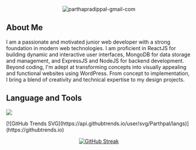<p align="center">
  <img src="https://i.ibb.co/P14L41K/parthapradippal-gmail-com.png" alt="parthapradippal-gmail-com" border="0">
</p>
<h2>About Me</h2>
<p>
I am a passionate and motivated junior web developer with a strong foundation in modern web technologies. I am proficient in ReactJS for building dynamic and interactive user interfaces, MongoDB for data storage and management, and ExpressJS and NodeJS for backend development. Beyond coding, I'm adept at transforming concepts into visually appealing and functional websites using WordPress. From concept to implementation, I bring a blend of creativity and technical expertise to my design projects.
</p>
<h2>Language and Tools</h2>
<p align="">
  <a href="#">
    <img src="https://skillicons.dev/icons?i=js,html,css,tailwind,git,github,firebase,nodejs,react,wordpress,express" />
  </a>
</p>
[![GitHub Trends SVG](https://api.githubtrends.io/user/svg/Parthpal/langs)](https://githubtrends.io)
<p align="center">
<a href="https://git.io/streak-stats"><img src="https://github-readme-streak-stats.herokuapp.com?user=Parthpal&theme=dark" alt="GitHub Streak" /></a>
</p>
